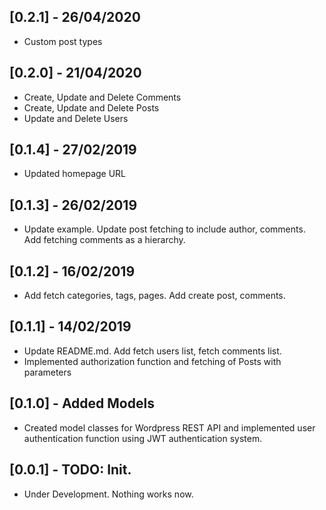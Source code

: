 ## [0.2.1] - 26/04/2020
* Custom post types

## [0.2.0] - 21/04/2020
* Create, Update and Delete Comments
* Create, Update and Delete Posts
* Update and Delete Users

## [0.1.4] - 27/02/2019
* Updated homepage URL

## [0.1.3] - 26/02/2019
* Update example. Update post fetching to include author, comments. Add fetching comments as a hierarchy.

## [0.1.2] - 16/02/2019
* Add fetch categories, tags, pages. Add create post, comments.

## [0.1.1] - 14/02/2019

* Update README.md. Add fetch users list, fetch comments list.
* Implemented authorization function and fetching of Posts with parameters

## [0.1.0] - Added Models

* Created model classes for Wordpress REST API and implemented user authentication function using JWT authentication system.


## [0.0.1] - TODO: Init.

* Under Development. Nothing works now.
